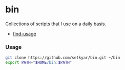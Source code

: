 # bin

Collections of scripts that I use on a daily basis.

- [find-usage](./find-usage-docs.md)

### Usage

```sh
git clone https://github.com/setkyar/bin.git ~/bin
export PATH="$HOME/bin:$PATH"
```
